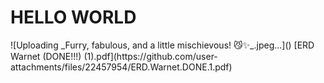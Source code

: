 <h1>HELLO WORLD</h1>
![Uploading _Furry, fabulous, and a little mischievous! 😼✨_.jpeg…]()
[ERD Warnet (DONE!!!) (1).pdf](https://github.com/user-attachments/files/22457954/ERD.Warnet.DONE.1.pdf)
